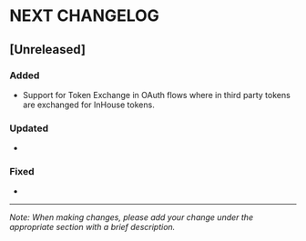 # NEXT CHANGELOG

## [Unreleased]

### Added
- Support for Token Exchange in OAuth flows where in third party tokens are exchanged for InHouse tokens.

### Updated
- 

### Fixed
- 

---
*Note: When making changes, please add your change under the appropriate section with a brief description.* 